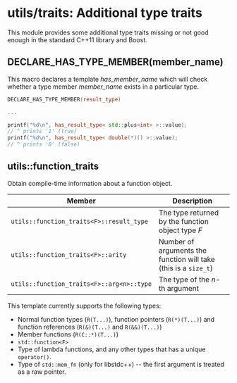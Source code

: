 utils/traits: Additional type traits
====================================
This module provides some additional type traits missing or not good enough in
the standard C++11 library and Boost.

DECLARE_HAS_TYPE_MEMBER(member_name)
------------------------------------

This macro declares a template *has_member_name* which will check whether a type
member *member_name* exists in a particular type.

```c++
DECLARE_HAS_TYPE_MEMBER(result_type)

...

printf("%d\n", has_result_type< std::plus<int> >::value);
// ^ prints '1' (true)
printf("%d\n", has_result_type< double(*)() >::value);
// ^ prints '0' (false)
```


utils::function_traits
----------------------
Obtain compile-time information about a function object.

| Member                                      | Description                                                       |
|---------------------------------------------|-------------------------------------------------------------------|
| ``utils::function_traits<F>::result_type``  | The type returned by the function object type *F*                 |
| ``utils::function_traits<F>::arity``        | Number of arguments the function will take (this is a ``size_t``) |
| ``utils::function_traits<F>::arg<n>::type`` | The type of the *n*-th argument                                   |

This template currently supports the following types:

* Normal function types (``R(T...)``), function pointers (``R(*)(T...)``) and
  function references (``R(&)(T...)`` and ``R(&&)(T...)``)
* Member functions (``R(C::*)(T...)``)
* ``std::function<F>``
* Type of lambda functions, and any other types that has a unique ``operator()``.
* Type of ``std::mem_fn`` (only for libstdc++) -- the first argument is treated
  as a raw pointer.

